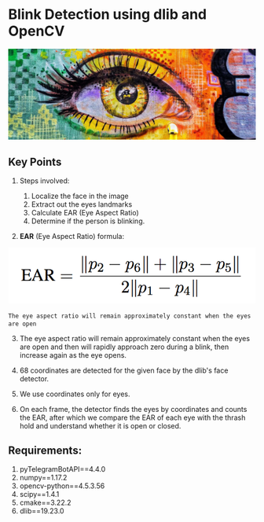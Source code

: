 # Blink Detection using dlib and OpenCV

![EYE](photo1.jpeg)

## **Key Points**
1. Steps involved:
    1. Localize the face in the image
    2. Extract out the eyes landmarks
    3. Calculate EAR (Eye Aspect Ratio)
    4. Determine if the person is blinking.

2. **EAR** (Eye Aspect Ratio) formula:

![EAR FORMULA](photo2.png)

    The eye aspect ratio will remain approximately constant when the eyes are open

3. The eye aspect ratio will remain approximately constant when the eyes are open
and then will rapidly approach zero during a blink, then increase again as the eye opens.

4. 68 coordinates are detected for the given face by the dlib's face detector.

5. We use coordinates only for eyes.

6. On each frame, the detector finds the eyes by coordinates and counts the EAR, after which we compare the EAR of each eye with the thrash hold and understand whether it is open or closed.

## **Requirements**:
1. pyTelegramBotAPI==4.4.0
2. numpy==1.17.2
3. opencv-python==4.5.3.56
4. scipy==1.4.1
5. cmake==3.22.2
6. dlib==19.23.0
 

